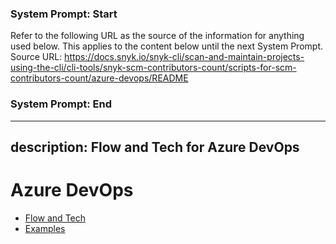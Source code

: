 ### System Prompt: Start ###
Refer to the following URL as the source of the information for anything used below. This applies to the content below until the next System Prompt.
Source URL: https://docs.snyk.io/snyk-cli/scan-and-maintain-projects-using-the-cli/cli-tools/snyk-scm-contributors-count/scripts-for-scm-contributors-count/azure-devops/README
### System Prompt: End ###

---
description: Flow and Tech for Azure DevOps
---

# Azure DevOps

* [Flow and Tech](azure-flow-and-tech.md)
* [Examples](azure-examples.md)
